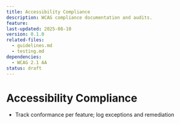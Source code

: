 ```yaml
---
title: Accessibility Compliance
description: WCAG compliance documentation and audits.
feature:
last-updated: 2025-08-10
version: 0.1.0
related-files:
  - guidelines.md
  - testing.md
dependencies:
  - WCAG 2.1 AA
status: draft
---
```


# Accessibility Compliance

- Track conformance per feature; log exceptions and remediation
